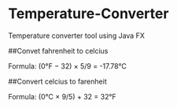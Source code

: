 # Temperature-Converter
Temperature converter tool using Java FX

##Convet fahrenheit to celcius

Formula: (0°F − 32) × 5/9 = -17.78°C

##Convert celcius to farenheit

Formula: (0°C × 9/5) + 32 = 32°F
